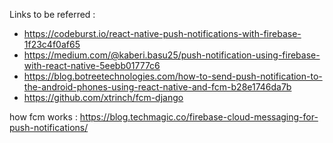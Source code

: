 Links to be referred : 
-   https://codeburst.io/react-native-push-notifications-with-firebase-1f23c4f0af65
- https://medium.com/@kaberi.basu25/push-notification-using-firebase-with-react-native-5eebb01777c6
- https://blog.botreetechnologies.com/how-to-send-push-notification-to-the-android-phones-using-react-native-and-fcm-b28e1746da7b
- https://github.com/xtrinch/fcm-django 

how fcm works : https://blog.techmagic.co/firebase-cloud-messaging-for-push-notifications/


